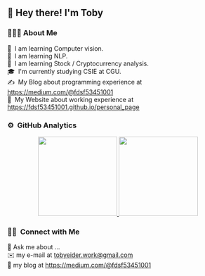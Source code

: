 <!--**fdsf53451001/fdsf53451001** is a ✨ _special_ ✨ repository because its `README.md` (this file) appears on your GitHub profile.-->

<h2>👋 Hey there! I'm Toby</h2>

### 👨🏻‍💻 About Me

🌱 &nbsp;I am learning Computer vision.\
🌱 &nbsp;I am learning NLP.\
🌱 &nbsp;I am learning Stock / Cryptocurrency analysis.\
🎓 &nbsp;I'm currently studying CSIE at CGU.\
✍️ &nbsp;My Blog about programming experience at https://medium.com/@fdsf53451001 \
📃 &nbsp;My Website about working experience at https://fdsf53451001.github.io/personal_page

### ⚙️ &nbsp;GitHub Analytics

<p align="center">
<a href="https://github.com/fdsf53451001">
  <img height="180em" src="https://github-readme-stats-eight-theta.vercel.app/api?username=fdsf53451001&show_icons=true&include_all_commits=true&count_private=true"/>
  <img height="180em" src="https://github-readme-stats-eight-theta.vercel.app/api/top-langs/?username=fdsf53451001&layout=compact&langs_count=8"/>
</a>
</p>

### 🤝🏻 &nbsp;Connect with Me

💬 Ask me about ...\
✉️ my e-mail at tobyeider.work@gmail.com\
📄 my blog at https://medium.com/@fdsf53451001

<!--
- 🔭 I’m currently working on ...
- 🌱 I’m currently learning ...
- 👯 I’m looking to collaborate on ...
- 🤔 I’m looking for help with ...
- 📫 How to reach me: ...
- 😄 Pronouns: ...
- ⚡ Fun fact: ...
-->

